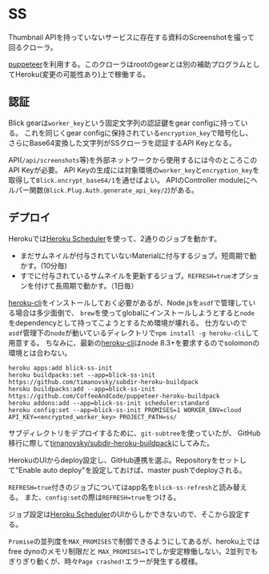 SS
=====

Thumbnail APIを持っていないサービスに存在する資料のScreenshotを撮って回るクローラ。

[puppeteer]を利用する。このクローラはrootのgearとは別の補助プログラムとしてHeroku(変更の可能性あり)上で稼働する。

[puppeteer]: https://github.com/GoogleChrome/puppeteer

## 認証

Blick gearは`worker_key`という固定文字列の認証鍵をgear configに持っている。
これを同じくgear configに保持されている`encryption_key`で暗号化し、
さらにBase64変換した文字列がSSクローラを認証するAPI Keyとなる。

API(`/api/screenshots`等)を外部ネットワークから使用するには今のところこのAPI Keyが必要。
API Keyの生成には対象環境の`worker_key`と`encryption_key`を取得して`Blick.encrypt_base64/1`を通せばよい。
APIのController moduleにヘルパー関数(`Blick.Plug.Auth.generate_api_key/2`)がある。

## デプロイ

Herokuでは[Heroku Scheduler]を使って、2通りのジョブを動かす。

[Heroku Scheduler]: https://devcenter.heroku.com/articles/scheduler

- まだサムネイルが付与されていないMaterialに付与するジョブ。短周期で動かす。(10分毎)
- すでに付与されているサムネイルを更新するジョブ。`REFRESH=true`オプションを付けて長周期で動かす。（1日毎）

[heroku-cli]をインストールしておく必要があるが、Node.jsを`asdf`で管理している場合は多少面倒で、
`brew`を使ってglobalにインストールしようとすると`node`をdependencyとして持ってこようとするため環境が壊れる。
仕方ないので`asdf`管理下の`node`が動いているディレクトリで`npm install -g heroku-cli`して用意する。
ちなみに、最新の[heroku-cli]はnode 8.3+を要求するのでsolomonの環境とは合わない。

[heroku-cli]: https://github.com/heroku/cli

```
heroku apps:add blick-ss-init
heroku buildpacks:set --app=blick-ss-init https://github.com/timanovsky/subdir-heroku-buildpack
heroku buildpacks:add --app=blick-ss-init https://github.com/CoffeeAndCode/puppeteer-heroku-buildpack
heroku addons:add --app=blick-ss-init scheduler:standard
heroku config:set --app=blick-ss-init PROMISES=1 WORKER_ENV=cloud API_KEY=<encrypted_worker_key> PROJECT_PATH=ss/
```

サブディレクトリをデプロイするために、`git-subtree`を使っていたが、
GitHub移行に際して[timanovsky/subdir-heroku-buildpack](https://github.com/timanovsky/subdir-heroku-buildpack)にしてみた。

HerokuのUIからdeploy設定し、GitHub連携を選ぶ。Repositoryをセットして"Enable auto deploy"を設定しておけば、master pushでdeployされる。

`REFRESH=true`付きのジョブについてはapp名を`blick-ss-refresh`と読み替える。
また、`config:set`の際は`REFRESH=true`をつける。

ジョブ設定は[Heroku Scheduler]のUIからしかできないので、そこから設定する。

`Promise`の並列度を`MAX_PROMISES`で制御できるようにしてあるが、heroku上ではfree dynoのメモリ制限だと
`MAX_PROMISES=1`でしか安定稼働しない。2並列でもぎりぎり動くが、時々`Page crashed!`エラーが発生する模様。
